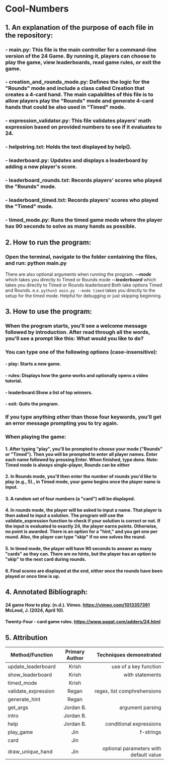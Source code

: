 # Cool-Numbers

## 1. An explanation of the purpose of each file in the repository:
### - main.py: This file is the main controller for a command-line version of the 24 Game.  By running it, players can choose to play the game, view leaderboards, read game rules, or exit the game.
### - creation_and_rounds_mode.py: Defines the logic for the "Rounds" mode and include a class called Creation that creates a 4-card hand. The main capabilites of this file is to allow players play the "Rounds" mode and generate 4-card hands that could be also used in "Timed" mode.
### - expression_validator.py: This file validates players' math expression based on provided numbers to see if it evaluates to 24. 
### - helpstring.txt: Holds the text displayed by help().
### - leaderboard.py: Updates and displays a leaderboard by adding a new player's score.
### - leaderboard_rounds.txt: Records players' scores who played the "Rounds" mode.
### - leaderboard_timed.txt: Records players' scores who played the "Timed" mode.
### - timed_mode.py:  Runs the timed game mode where the player has 90 seconds to solve as many hands as possible.
## 2. How to run the program: 
### Open the terminal, navigate to the folder containing the files, and run: python main.py
There are also optional arguments when running the program. 
***--mode*** which takes you directly to Timed or Rounds mode
***--leaderboard*** which takes you directly to Timed or Rounds leaderboard
Both take options Timed and Rounds.
e.x. ```python3 main.py --mode timed``` takes you directly to the setup for the timed mode. Helpful for debugging or just skipping beginning.
## 3. How to use the program: 
### When the program starts, you'll see a welcome message followed by introduction. After read through all the words, you'll see a prompt like this: What would you like to do?

### You can type one of the following options (case-insensitive):
#### - play: Starts a new game.

#### - rules: Displays how the game works and optionally opens a video tutorial.

#### - leaderboard:Show a list of top winners.

#### - exit: Quits the program.

### If you type anything other than those four keywords, you’ll get an error message prompting you to try again.

### When playing the game: 
#### 1. After typing "play", you'll be prompted to choose your mode ("Rounds" or "Timed"). Then you will be prompted to enter all player names. Enter each name followed by pressing Enter. When finished, type done. Note: Timed mode is always single-player, Rounds can be either
#### 2. In Rounds mode, you'll then enter the number of rounds you'd like to play (e.g., 5)., in Timed mode, your game begins once the player name is input.
#### 3. A random set of four numbers (a "card") will be displayed. 
#### 4. In rounds mode, the player will be asked to input a name. That player is then asked to input a solution. The program will use the validate_expression function to check if your solution is correct or not. If the input is evaluated to exactly 24, the player earns points. Otherwise, no point is awarded. There is an option for a "hint," and you get one per round. Also, the player can type "skip" if no one solves the round. 
#### 5. In timed mode, the player will have 90 seconds to answer as many "cards" as they can. There are no hints, but the player has an option to "skip" to the next card during rounds.
#### 6. Final scores are displayed at the end, either once the rounds have been played or once time is up.

## 4. Annotated Bibliograph:
#### 24 game How to play. (n.d.). Vimeo. https://vimeo.com/1013357391 McLeod, J. (2024, April 10). 
#### Twenty-Four - card game rules. https://www.pagat.com/adders/24.html

## 5. Attribution

| Method/Function    | Primary Author |     Techniques demonstrated       |
| -------------------|:--------------:| ---------------------------------:|
| update_leaderboard |     Krish      |     use of a key function         |
| show_leaderboard   |     Krish      |      with statements              |
| timed_mode         |     Krish      |                                   |
| validate_expression|     Regan      |     regex, list comphrehensions   |
|  generate_hint     |     Regan      |                                   |
|     get_args       |    Jordan B.   |        argument parsing           |
|       intro        |    Jordan B.   |                                   |
|       help         |    Jordan B.   |      conditional expressions      |
|     play_game      |       Jin      |            f-strings              |
|       card         |       Jin      |                                   |
|  draw_unique_hand  |       Jin      |optional parameters with default value|
                                                                 
